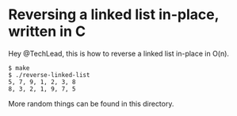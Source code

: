 Reversing a linked list in-place, written in C
==============================================

Hey @TechLead, this is how to reverse a linked list in-place in O(n).

```
$ make
$ ./reverse-linked-list
5, 7, 9, 1, 2, 3, 8
8, 3, 2, 1, 9, 7, 5
```

More random things can be found in this directory.
